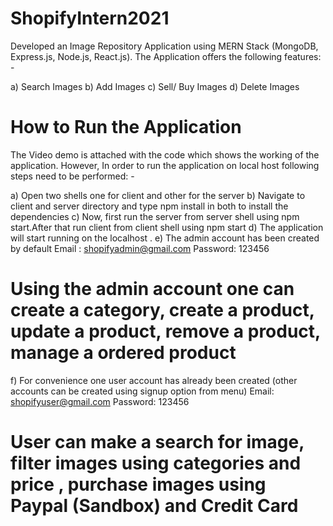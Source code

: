 # ShopifyIntern2021

Developed an Image Repository Application using MERN Stack (MongoDB, Express.js, Node.js, React.js). The Application offers the following features: -

a) Search Images 
b) Add Images
c) Sell/ Buy Images
d) Delete Images

# How to Run the Application

The Video demo is attached with the code which shows the working of the application. However, In order to run the application on local host following steps need to be performed: -

a) Open two shells one for client and other for the server 
b) Navigate to client and server directory and type npm install in both to install the dependencies
c) Now, first run the server from server shell using npm start.After that run client from client shell using npm start
d) The application will start running on the localhost . 
e) The admin account has been created by default
    Email : shopifyadmin@gmail.com
    Password: 123456
# Using the admin account one can create a category, create a product, update a product, remove a product, manage a ordered product
f) For convenience one user account has already been created (other accounts can be created using signup option from menu)
    Email: shopifyuser@gmail.com
    Password: 123456 
# User can make a search for image, filter images using categories  and price , purchase images using Paypal (Sandbox) and Credit Card
